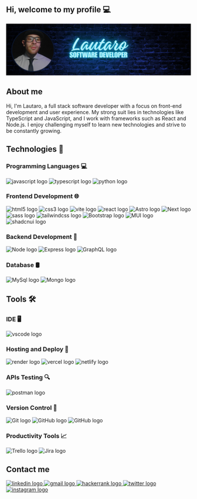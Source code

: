 Hi, welcome to my profile 💻 
-------------
![Lautarodevelops](./Lautaro.png)

## About me 
Hi, I'm Lautaro, a full stack software developer with a focus on front-end development and user experience. My strong suit lies in technologies like TypeScript and JavaScript, and I work with frameworks such as React and Node.js. I enjoy challenging myself to learn new technologies and strive to be constantly growing.

## Technologies 🚀
### Programming Languages 💻
<div align="left">
  <img src="https://img.shields.io/badge/JavaScript-323330?style=for-the-badge&logo=javascript&logoColor=F7DF1E" alt="javascript logo"  />
  <img src="https://img.shields.io/badge/TypeScript-007ACC?style=for-the-badge&logo=typescript&logoColor=white" alt="typescript logo"  />
  <img src="https://img.shields.io/badge/Python-FFD43B?style=for-the-badge&logo=python&logoColor=blue" alt="python logo"  />
</div>

### Frontend Development 🌐

<div align="left">
  <img src="https://img.shields.io/badge/HTML5-E34F26?style=for-the-badge&logo=html5&logoColor=white" alt="html5 logo"  />
  <img src="https://img.shields.io/badge/CSS3-1572B6?style=for-the-badge&logo=css3&logoColor=white" alt="css3 logo"  />
  <img src="https://img.shields.io/badge/Vite-B73BFE?style=for-the-badge&logo=vite&logoColor=FFD62E" alt="vite logo"  />
  <img src="https://img.shields.io/badge/React-20232A?style=for-the-badge&logo=react&logoColor=61DAFB" alt="react logo"  />
  <img src="https://img.shields.io/badge/Astro-0C1222?style=for-the-badge&logo=astro&logoColor=FDFDFE" alt="Astro logo"  />
  <img src="https://img.shields.io/badge/next%20js-000000?style=for-the-badge&logo=nextdotjs&logoColor=white" alt="Next logo"  />
   <img src="https://img.shields.io/badge/Sass-CC6699?style=for-the-badge&logo=sass&logoColor=white" alt="sass logo"  />
  <img src="https://img.shields.io/badge/Tailwind_CSS-38B2AC?style=for-the-badge&logo=tailwind-css&logoColor=white" alt="tailwindcss logo"  />
  <img src="https://img.shields.io/badge/Bootstrap-563D7C?style=for-the-badge&logo=bootstrap&logoColor=white" alt="Bootstrap logo"  />
  <img src="https://img.shields.io/badge/Material%20UI-007FFF?style=for-the-badge&logo=mui&logoColor=white" alt="MUI logo"  />
  <img src="https://img.shields.io/badge/shadcn%2Fui-000000?style=for-the-badge&logo=shadcnui&logoColor=white" alt="shadcnui logo"  />
</div>

### Backend Development 🔧

<div align="left">
  <img src="https://img.shields.io/badge/Node%20js-339933?style=for-the-badge&logo=nodedotjs&logoColor=white" alt="Node logo"  />
  <img src="https://img.shields.io/badge/Express%20js-000000?style=for-the-badge&logo=express&logoColor=white" alt="Express logo"  />
  <img src="https://img.shields.io/badge/GraphQl-E10098?style=for-the-badge&logo=graphql&logoColor=white" alt="GraphQL logo"  />
</div>
 
### Database 🛢️
 
<div align="left">
  <img src="https://img.shields.io/badge/MySQL-005C84?style=for-the-badge&logo=mysql&logoColor=white" alt="MySql logo"  />
  <img src="https://img.shields.io/badge/MongoDB-4EA94B?style=for-the-badge&logo=mongodb&logoColor=white" alt="Mongo logo"  />
</div>

## Tools 🛠️

### IDE 🖥️

<div align="left">
  <img src="https://img.shields.io/badge/VSCode-0078D4?style=for-the-badge&logo=visual%20studio%20code&logoColor=white" alt="vscode logo"  />
</div>

### Hosting and Deploy 🚀

<div align="left">
  <img src="https://img.shields.io/badge/Render-46E3B7?style=for-the-badge&logo=render&logoColor=white" alt="render logo"  />
  <img src="https://img.shields.io/badge/Vercel-000000?style=for-the-badge&logo=vercel&logoColor=white" alt="vercel logo"  />
  <img src="https://img.shields.io/badge/Netlify-00C7B7?style=for-the-badge&logo=netlify&logoColor=white" alt="netlify logo"  />
</div>

### APIs Testing 🔍
<div align="left">
  <img src="https://img.shields.io/badge/Postman-FF6C37?style=for-the-badge&logo=Postman&logoColor=white" alt="postman logo"  />
</div>

### Version Control 🔄
<div align="left">
  <img src="https://img.shields.io/badge/Git-F05032?style=for-the-badge&logo=git&logoColor=white" alt="Git logo" />
  <img src="https://img.shields.io/badge/GitHub-181717?style=for-the-badge&logo=github&logoColor=white" alt="GitHub logo" />
  <img src="https://img.shields.io/badge/GitLab-181717?style=for-the-badge&logo=gitLab&logoColor=white" alt="GitHub logo" />
</div>

### Productivity Tools 📈
<div align="left">
  <img src="https://img.shields.io/badge/Trello-0079BF?style=for-the-badge&logo=trello&logoColor=white" alt="Trello logo" />
  <img src="https://img.shields.io/badge/Jira-0052CC?style=for-the-badge&logo=jira&logoColor=white" alt="Jira logo" />
</div>


## Contact me
<div align="left">
  <a href="https://www.linkedin.com/in/lautaro-rodr%C3%ADguez-collins-40505624a/" target="_blank">
    <img src="https://raw.githubusercontent.com/maurodesouza/profile-readme-generator/master/src/assets/icons/social/linkedin/default.svg" width="52" height="40" alt="linkedin logo"  />
  </a>
  <a href="lautarodevelops@gmail.com" target="_blank">
    <img src="https://raw.githubusercontent.com/maurodesouza/profile-readme-generator/master/src/assets/icons/social/gmail/default.svg" width="52" height="40" alt="gmail logo"  />
  </a>
  <a href="https://www.hackerrank.com/profile/L4UT1" target="_blank">
    <img src="https://raw.githubusercontent.com/maurodesouza/profile-readme-generator/master/src/assets/icons/social/hackerrank/default.svg" width="52" height="40" alt="hackerrank logo"  />
  </a>
  <a href="https://twitter.com/lautarodevelops/" target="_blank">
    <img src="https://raw.githubusercontent.com/maurodesouza/profile-readme-generator/master/src/assets/icons/social/twitter/default.svg" width="52" height="40" alt="twitter logo"  />
  </a>
  <a href="https://www.instagram.com/lautarodevelops/" target="_blank">
    <img src="https://raw.githubusercontent.com/maurodesouza/profile-readme-generator/master/src/assets/icons/social/instagram/default.svg" width="52" height="40" alt="instagram logo"  />
  </a>
</div>


###
###

###
